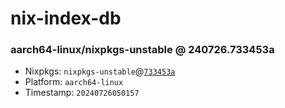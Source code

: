# nix-index-db
### aarch64-linux/nixpkgs-unstable @ 240726.733453a
- Nixpkgs: `nixpkgs-unstable`@[`733453a`](https://github.com/NixOS/nixpkgs/commit/733453ac54a40997a6a690b60f3942d79560247c)
- Platform: `aarch64-linux`
- Timestamp: `20240726050157`
